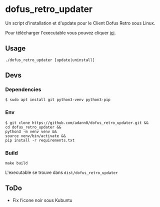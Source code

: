 # dofus_retro_updater

Un script d'installation et d'update pour le Client Dofus Retro sous Linux.

Pour télécharger l'executable vous pouvez cliquer [ici](https://github.com/adann0/dofus_retro_updater/releases/).

## Usage

	./dofus_retro_updater [update|uninstall]

## Devs

### Dependencies

	$ sudo apt install git python3-venv python3-pip

### Env

	$ git clone https://github.com/adann0/dofus_retro_updater.git &&
	cd dofus_retro_updater &&
	python3 -m venv venv &&
	source venv/bin/activate &&
	pip install -r requirements.txt

### Build

	make build

L'executable se trouve dans `dist/dofus_retro_updater`

## ToDo

- Fix l'icone noir sous Kubuntu
